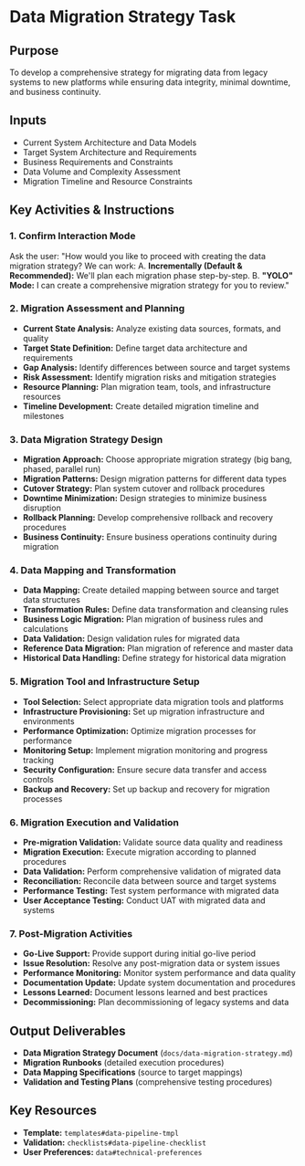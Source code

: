 # Data Migration Strategy Task

## Purpose

To develop a comprehensive strategy for migrating data from legacy systems to new platforms while ensuring data integrity, minimal downtime, and business continuity.

## Inputs

- Current System Architecture and Data Models
- Target System Architecture and Requirements
- Business Requirements and Constraints
- Data Volume and Complexity Assessment
- Migration Timeline and Resource Constraints

## Key Activities & Instructions

### 1. Confirm Interaction Mode

Ask the user: "How would you like to proceed with creating the data migration strategy? We can work:
A. **Incrementally (Default & Recommended):** We'll plan each migration phase step-by-step.
B. **"YOLO" Mode:** I can create a comprehensive migration strategy for you to review."

### 2. Migration Assessment and Planning

- **Current State Analysis:** Analyze existing data sources, formats, and quality
- **Target State Definition:** Define target data architecture and requirements
- **Gap Analysis:** Identify differences between source and target systems
- **Risk Assessment:** Identify migration risks and mitigation strategies
- **Resource Planning:** Plan migration team, tools, and infrastructure resources
- **Timeline Development:** Create detailed migration timeline and milestones

### 3. Data Migration Strategy Design

- **Migration Approach:** Choose appropriate migration strategy (big bang, phased, parallel run)
- **Migration Patterns:** Design migration patterns for different data types
- **Cutover Strategy:** Plan system cutover and rollback procedures
- **Downtime Minimization:** Design strategies to minimize business disruption
- **Rollback Planning:** Develop comprehensive rollback and recovery procedures
- **Business Continuity:** Ensure business operations continuity during migration

### 4. Data Mapping and Transformation

- **Data Mapping:** Create detailed mapping between source and target data structures
- **Transformation Rules:** Define data transformation and cleansing rules
- **Business Logic Migration:** Plan migration of business rules and calculations
- **Data Validation:** Design validation rules for migrated data
- **Reference Data Migration:** Plan migration of reference and master data
- **Historical Data Handling:** Define strategy for historical data migration

### 5. Migration Tool and Infrastructure Setup

- **Tool Selection:** Select appropriate data migration tools and platforms
- **Infrastructure Provisioning:** Set up migration infrastructure and environments
- **Performance Optimization:** Optimize migration processes for performance
- **Monitoring Setup:** Implement migration monitoring and progress tracking
- **Security Configuration:** Ensure secure data transfer and access controls
- **Backup and Recovery:** Set up backup and recovery for migration processes

### 6. Migration Execution and Validation

- **Pre-migration Validation:** Validate source data quality and readiness
- **Migration Execution:** Execute migration according to planned procedures
- **Data Validation:** Perform comprehensive validation of migrated data
- **Reconciliation:** Reconcile data between source and target systems
- **Performance Testing:** Test system performance with migrated data
- **User Acceptance Testing:** Conduct UAT with migrated data and systems

### 7. Post-Migration Activities

- **Go-Live Support:** Provide support during initial go-live period
- **Issue Resolution:** Resolve any post-migration data or system issues
- **Performance Monitoring:** Monitor system performance and data quality
- **Documentation Update:** Update system documentation and procedures
- **Lessons Learned:** Document lessons learned and best practices
- **Decommissioning:** Plan decommissioning of legacy systems and data

## Output Deliverables

- **Data Migration Strategy Document** (`docs/data-migration-strategy.md`)
- **Migration Runbooks** (detailed execution procedures)
- **Data Mapping Specifications** (source to target mappings)
- **Validation and Testing Plans** (comprehensive testing procedures)

## Key Resources

- **Template:** `templates#data-pipeline-tmpl`
- **Validation:** `checklists#data-pipeline-checklist`
- **User Preferences:** `data#technical-preferences`

